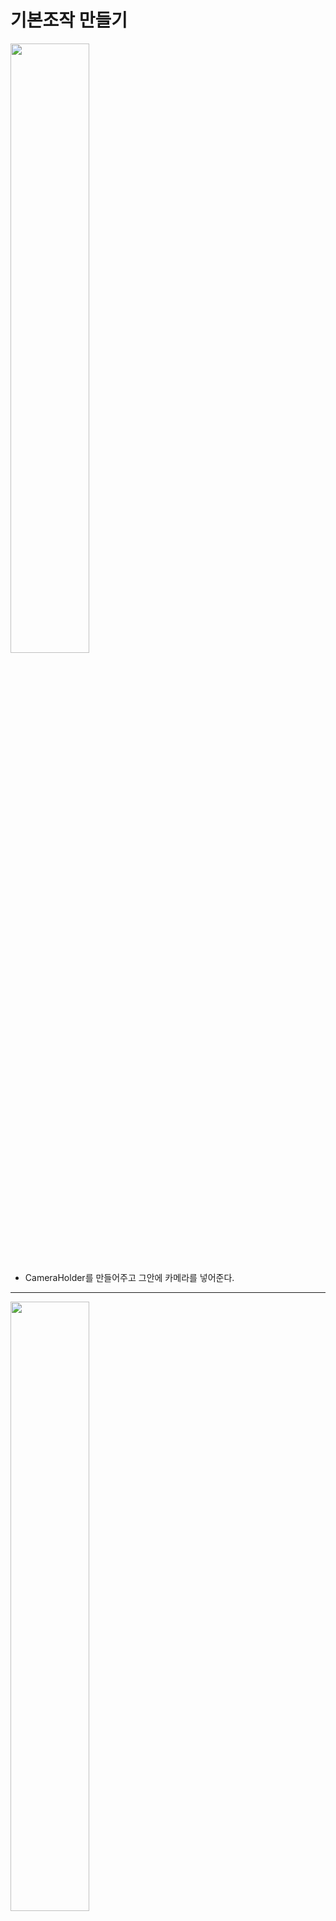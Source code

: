기본조작 만들기    
=======================
<img src="https://github.com/isp829/3dunitymulty/blob/master/images/lecture5/lecture5-1/5-1-1.PNG" width="50%">  

* CameraHolder를 만들어주고 그안에 카메라를 넣어준다.  

---------------------------   
<img src="https://github.com/isp829/3dunitymulty/blob/master/images/lecture5/lecture5-1/5-1-2.PNG" width="50%">  

* PlayerController에 rigidbody를 넣어주고 xyz축 회전을 막아주자.  

---------------------------   
<img src="https://github.com/isp829/3dunitymulty/blob/master/images/lecture5/lecture5-1/5-1-3.PNG" width="50%">  
<img src="https://github.com/isp829/3dunitymulty/blob/master/images/lecture5/lecture5-1/5-1-4.PNG" width="50%">  

* PlayerController스크립트를 만들어주자.  
* 일단은 마우스를 좌우로 이동시킨만큼 시야가 변하도록 해주자.  

---------------------------   
```
using System.Collections;
using System.Collections.Generic;
using UnityEngine;

public class PlayerController : MonoBehaviour
{
    [SerializeField] float mouseSensitivity, sprintSpeed, walkSpeed, jumpForce, smoothTime;
    //마우스감도 뛰는속도 걷는속도 점프힘 뛰기걷기바꿀때 가속시간
    float verticalLookRotation;
    bool grounded;//점프를 위한 바닥체크
    Vector3 smoothMoveVelocity;
    Vector3 moveAmount;//실제 이동거리

    Rigidbody rb;

    void Awake()
    {
        rb = GetComponent<Rigidbody>();
    }

    void Update()
    {
        transform.Rotate(Vector3.up*Input.GetAxis("Mouse X")*mouseSensitivity);
        //마우스 움직이는 정도*민감도만큼 각도 움직이기
    }
}

```

* PlayerController의 전문이다.  

------------------------------------------------------
<img src="https://github.com/isp829/3dunitymulty/blob/master/images/lecture5/lecture5-1/5-1-5.PNG" width="50%">  
<img src="https://github.com/isp829/3dunitymulty/blob/master/images/lecture5/lecture5-1/5-1-6.PNG" width="50%">  

* 실행하기전에 Game Scene에 바닥으로쓸 plane을 하나 추가해주고 위치를 조정해준다.  
* PlayerController에서 mouse sensitivity를 설정해주고 실행해보면 마우스 움직이는 만큼 내 캐릭터의 시야가 바뀐다.  

---------------------------   
<img src="https://github.com/isp829/3dunitymulty/blob/master/images/lecture5/lecture5-1/5-1-7.PNG" width="50%">  
<img src="https://github.com/isp829/3dunitymulty/blob/master/images/lecture5/lecture5-1/5-1-8.PNG" width="50%">  

* 코드를 더 추가해주자.  
* 마우스를 위 아래로 움직인만큼 카메라의 각도가 변하도록 해주자.  

---------------------------   
```
using System.Collections;
using System.Collections.Generic;
using UnityEngine;

public class PlayerController : MonoBehaviour
{
    [SerializeField] float mouseSensitivity, sprintSpeed, walkSpeed, jumpForce, smoothTime;
    [SerializeField] GameObject cameraHolder;
    //마우스감도 뛰는속도 걷는속도 점프힘 뛰기걷기바꿀때 가속시간
    float verticalLookRotation;
    
    Rigidbody rb;

    void Awake()
    {
        rb = GetComponent<Rigidbody>();
    }

    void Update()
    {
        transform.Rotate(Vector3.up*Input.GetAxis("Mouse X")*mouseSensitivity);
        //마우스 움직이는 정도*민감도만큼 각도 움직이기
        verticalLookRotation += Input.GetAxis("Mouse Y")*mouseSensitivity;
        //마우스 움직이는 정도*민감도만큼 각도 값 받기
        verticalLookRotation = Mathf.Clamp(verticalLookRotation, -90f, 90f);
        //y축 -90도에서 90도만 값으로 받음
        cameraHolder.transform.localEulerAngles = Vector3.left * verticalLookRotation;
        //받은 각도로 카메라도 돌려줌
    }
}

```
* 수정한 PlayerController스크립트의 전문이다.  

--------------
<img src="https://github.com/isp829/3dunitymulty/blob/master/images/lecture5/lecture5-1/5-1-9.png" width="50%">  
<img src="https://github.com/isp829/3dunitymulty/blob/master/images/lecture5/lecture5-1/5-1-10.PNG" width="50%">  

* PlayerController프리펩에 cameraHolder를 추가해주고 실행해주자.  
* 이제는 카메라시점이 마우스 움직이는데로 상하 좌우 다 바뀐다.  

---------------------------   
<img src="https://github.com/isp829/3dunitymulty/blob/master/images/lecture5/lecture5-1/5-1-11.PNG" width="50%">  
<img src="https://github.com/isp829/3dunitymulty/blob/master/images/lecture5/lecture5-1/5-1-12.PNG" width="50%">  
<img src="https://github.com/isp829/3dunitymulty/blob/master/images/lecture5/lecture5-1/5-1-14.PNG" width="50%">  


* 바닥체크용으로 PlayerController에 큐브를 추가해준다.  
* 크기와 위치를 조절해주고 메쉬필터와 메쉬렌더러는 삭제해주자.  

---------------------------   
<img src="https://github.com/isp829/3dunitymulty/blob/master/images/lecture5/lecture5-1/5-1-13.PNG" width="50%">  


* PlayerGroundCheck스크립트를 작성해주자.  

---------------------------   
<img src="https://github.com/isp829/3dunitymulty/blob/master/images/lecture5/lecture5-1/5-1-15.PNG" width="50%">  


* 물체에 접촉 여부에 따라 다른값을 PlayerController에 보내도록 작성해주자.  
* 작성한 PlayerGroundCheck스크립트는 아까만든 큐브에 넣어주도록하자.  

---------------------------   
```
using System.Collections;
using System.Collections.Generic;
using UnityEngine;

public class PlayerGroundCheck : MonoBehaviour
{
    PlayerController playerController;//Player Controller 스크립트를 메서드로 사용하기 위해 선언
    void Awake()
    {
        playerController = GetComponentInParent<PlayerController>();      
    }

    void OnTriggerEnter(Collider other)
    {
        if (other.gameObject == playerController.gameObject)
            return;//해당 물체가 player면 무시
        playerController.SetGroundedState(true);
        //닿으면 true
    }

    void OnTriggerExit(Collider other)
    {
        if (other.gameObject == playerController.gameObject)
            return;//해당 물체가 player면 무시
        playerController.SetGroundedState(false);
        //떨어지면 true
    }

    void OnTriggerStay(Collider other)
    {
        if (other.gameObject == playerController.gameObject)
            return;//해당 물체가 player면 무시
        playerController.SetGroundedState(true);
        //닿고 있으면 true
    }
}

```
* PlayerGroundCheck스크립트의 전문이다.  

-------------------
<img src="https://github.com/isp829/3dunitymulty/blob/master/images/lecture5/lecture5-1/5-1-16.PNG" width="50%">  
<img src="https://github.com/isp829/3dunitymulty/blob/master/images/lecture5/lecture5-1/5-1-17.PNG" width="50%">  
<img src="https://github.com/isp829/3dunitymulty/blob/master/images/lecture5/lecture5-1/5-1-18.PNG" width="50%">  
<img src="https://github.com/isp829/3dunitymulty/blob/master/images/lecture5/lecture5-1/5-1-19.PNG" width="50%">  
<img src="https://github.com/isp829/3dunitymulty/blob/master/images/lecture5/lecture5-1/5-1-20.PNG" width="50%">  
<img src="https://github.com/isp829/3dunitymulty/blob/master/images/lecture5/lecture5-1/5-1-21.PNG" width="50%">  

* PlayerController스크립트에 코드를 추가해주자.  
* 방향키로 움직이고 스페이스바를 누르면 점프하도록 코드를 짜주자.  

---------------------------   
```
using System.Collections;
using System.Collections.Generic;
using UnityEngine;

public class PlayerController : MonoBehaviour
{
    [SerializeField] float mouseSensitivity, sprintSpeed, walkSpeed, jumpForce, smoothTime;
    [SerializeField] GameObject cameraHolder;
    //마우스감도 뛰는속도 걷는속도 점프힘 뛰기걷기바꿀때 가속시간
    float verticalLookRotation;
    bool grounded;//점프를 위한 바닥체크
    Vector3 smoothMoveVelocity;
    Vector3 moveAmount;//실제 이동거리

    Rigidbody rb;

    void Awake()
    {
        rb = GetComponent<Rigidbody>();
    }

    void Update()
    {
        Look();
        Move();
        Jump();
    }
   
    void Look() 
    {
        transform.Rotate(Vector3.up * Input.GetAxis("Mouse X") * mouseSensitivity);
        //마우스 움직이는 정도*민감도만큼 각도 움직이기
        verticalLookRotation += Input.GetAxis("Mouse Y") * mouseSensitivity;
        //마우스 움직이는 정도*민감도만큼 각도 값 받기
        verticalLookRotation = Mathf.Clamp(verticalLookRotation, -90f, 90f);
        //y축 -90도에서 90도만 값으로 받음
        cameraHolder.transform.localEulerAngles = Vector3.left * verticalLookRotation;
        //받은 각도로 카메라도 돌려줌
    }

    void Move()
    {
        Vector3 moveDir = new Vector3(Input.GetAxisRaw("Horizontal"), 0, Input.GetAxisRaw("Vertical")).normalized;
        //벡더방향을 가지지만 크기는 1로 노말라이즈
        moveAmount = Vector3.SmoothDamp(moveAmount, moveDir * (Input.GetKey(KeyCode.LeftShift) ? sprintSpeed : walkSpeed), ref smoothMoveVelocity, smoothTime);
        //왼쪽 쉬프트가 누르면 뛰는속도, 나머지는 걷는속도로하기
        //smoothTime만큼에 걸쳐서 이동해주기. 
    }

    void Jump()
    {
        if (Input.GetKeyDown(KeyCode.Space) && grounded)//땅위에서 스페이스바 누르면
        {
            rb.AddForce(transform.up * jumpForce);//점프력만큼위로 힘받음
        }
    }

    public void SetGroundedState(bool _grounded)
    {
        grounded = _grounded;
    }

    void FixedUpdate()
    {
        rb.MovePosition(rb.position + transform.TransformDirection(moveAmount) * Time.fixedDeltaTime);
        //이동하는거는 계산 끝난 moveAmount만큼만 고정된시간(0.2초)마다에 맞춰서
    }
}

```
* 수정한 PlayerController스크립트의 전문이다.  

-----------------
[목차로](https://github.com/isp829/3dunitymulty/blob/master/README.md)  
[다음](https://github.com/isp829/3dunitymulty/blob/master/lecture/lecture5-2.md)  
-----------------------------
